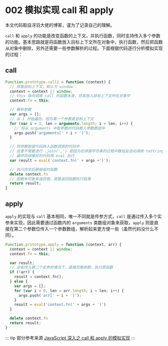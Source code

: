 # 002 模拟实现 call 和 apply

本文代码取自冴羽大佬的博客，谨为了记录自己的理解。

`call` 和 `apply` 的功能是改变函数的上下文，并执行函数，同时支持传入多个参数的功能。基本思路就是将函数放入目标上下文所在对象中，执行函数，然后把函数从对象中删除，另外还需要一些参数解析的过程。下面根据代码逐行分析模拟实现的过程：

## call

```js
Function.prototype.call2 = function (context) {
  // 获取目标上下文，默认为 window
  context = context || window;
  // this 指向调用 call 的函数本身，将其放入目标上下文所在对象中
  context.fn = this;

  // 解析参数
  var args = [];
  // 从 1 开始遍历，因为第一个参数是目标上下文
  for (var i = 1, len = arguments.length; i < len; i++) {
    // 将从 arguments 中取参数的代码推入参数数组中
    args.push('arguments[' + i + ']');
  }

  // 将参数取值代码拼入函数调用的代码中
  // 这里不需要进行 .join(',') 是因为在拼接字符串的过程中数组会自动调用 toString() 方法，也能获得 'arguments[1],arguments[2]' 的结果
  // 最终将拼接好的代码用 eval 执行
  var result = eval('context.fn(' + args +')');

  // 执行完毕后删掉临时函数
  delete context.fn
  // 函数有可能有返回值，直接返回函数执行结果
  return result;
}
```

## apply

`apply` 的实现与 `call` 基本相同，唯一不同就是传参方式，`call` 是通过传入多个实参来实现，因此需要通过函数内的 `arguments` 类数组对象来获取，`apply` 则是直接在第二个参数位传入一个参数数组，解析起来更方便一些（虽然代码没什么不同）。

```js
Function.prototype.apply = function (context, arr) {
  context = context || window;
  context.fn = this;

  var result;
  // 没有传入第二个实参的情况下，直接忽略参数，执行原函数
  if (!arr) {
    result = context.fn();
  } else {
    var args = [];
    for (var i = 0, len = arr.length; i < len; i++) {
      args.push('arr[' + i + ']');
    }
    result = eval('context.fn(' + args + ')')
  }

  delete context.fn
  return result;
}
```

::: tip 部分参考来源
[JavaScript 深入之 call 和 apply 的模拟实现](https://github.com/mqyqingfeng/Blog/issues/11)
:::
